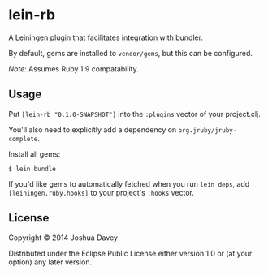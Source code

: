 # lein-rb

A Leiningen plugin that facilitates integration with bundler.

By default, gems are installed to `vendor/gems`, but this can be configured.

*Note*: Assumes Ruby 1.9 compatability.

## Usage

Put `[lein-rb "0.1.0-SNAPSHOT"]` into the `:plugins` vector of your project.clj.

You'll also need to explicitly add a dependency on `org.jruby/jruby-complete`.

Install all gems:

    $ lein bundle

If you'd like gems to automatically fetched when you run `lein deps`,
add `[leiningen.ruby.hooks]` to your project's `:hooks` vector.


## License

Copyright © 2014 Joshua Davey

Distributed under the Eclipse Public License either version 1.0 or (at
your option) any later version.
